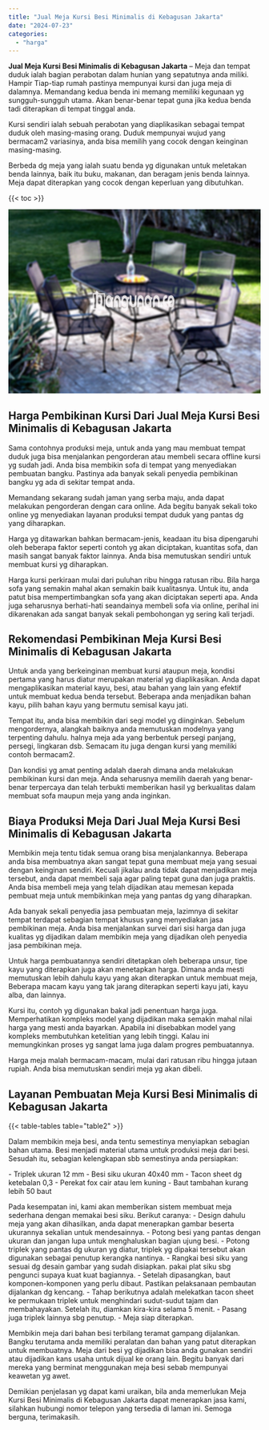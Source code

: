 ```yaml
---
title: "Jual Meja Kursi Besi Minimalis di Kebagusan Jakarta"
date: "2024-07-23"
categories: 
  - "harga"
---
```


**Jual Meja Kursi Besi Minimalis di Kebagusan Jakarta** – Meja dan tempat duduk ialah bagian perabotan dalam hunian yang sepatutnya anda miliki. Hampir Tiap-tiap rumah pastinya mempunyai kursi dan juga meja di dalamnya. Memandang kedua benda ini memang memiliki kegunaan yg sungguh-sungguh utama. Akan benar-benar tepat guna jika kedua benda tadi diterapkan di tempat tinggal anda.

Kursi sendiri ialah sebuah perabotan yang diaplikasikan sebagai tempat duduk oleh masing-masing orang. Duduk mempunyai wujud yang bermacam2 variasinya, anda bisa memilih yang cocok dengan keinginan masing-masing.

Berbeda dg meja yang ialah suatu benda yg digunakan untuk meletakan benda lainnya, baik itu buku, makanan, dan beragam jenis benda lainnya. Meja dapat diterapkan yang cocok dengan keperluan yang dibutuhkan.

{{< toc >}}

![Jual Meja Kursi Besi Minimalis di Kebagusan Jakarta](/images/jual-meja-besi-murah12.png)

## Harga Pembikinan Kursi Dari Jual Meja Kursi Besi Minimalis di Kebagusan Jakarta

Sama contohnya produksi meja, untuk anda yang mau membuat tempat duduk juga bisa menjalankan pengorderan atau membeli secara offline kursi yg sudah jadi. Anda bisa membikin sofa di tempat yang menyediakan pembuatan bangku. Pastinya ada banyak sekali penyedia pembikinan bangku yg ada di sekitar tempat anda.

Memandang sekarang sudah jaman yang serba maju, anda dapat melakukan pengorderan dengan cara online. Ada begitu banyak sekali toko online yg menyediakan layanan produksi tempat duduk yang pantas dg yang diharapkan.

Harga yg ditawarkan bahkan bermacam-jenis, keadaan itu bisa dipengaruhi oleh beberapa faktor seperti contoh yg akan diciptakan, kuantitas sofa, dan masih sangat banyak faktor lainnya. Anda bisa memutuskan sendiri untuk membuat kursi yg diharapkan.

Harga kursi perkiraan mulai dari puluhan ribu hingga ratusan ribu. Bila harga sofa yang semakin mahal akan semakin baik kualitasnya. Untuk itu, anda patut bisa mempertimbangkan sofa yang akan diciptakan seperti apa. Anda juga seharusnya berhati-hati seandainya membeli sofa via online, perihal ini dikarenakan ada sangat banyak sekali pembohongan yg sering kali terjadi.

## Rekomendasi Pembikinan Meja Kursi Besi Minimalis di Kebagusan Jakarta

Untuk anda yang berkeinginan membuat kursi ataupun meja, kondisi pertama yang harus diatur merupakan material yg diaplikasikan. Anda dapat mengaplikasikan material kayu, besi, atau bahan yang lain yang efektif untuk membuat kedua benda tersebut. Beberapa anda menjadikan bahan kayu, pilih bahan kayu yang bermutu semisal kayu jati.

Tempat itu, anda bisa membikin dari segi model yg diinginkan. Sebelum mengordernya, alangkah baiknya anda memutuskan modelnya yang terpenting dahulu. halnya meja ada yang berbentuk persegi panjang, persegi, lingkaran dsb. Semacam itu juga dengan kursi yang memiliki contoh bermacam2.

Dan kondisi yg amat penting adalah daerah dimana anda melakukan pembikinan kursi dan meja. Anda seharusnya memilih daerah yang benar-benar terpercaya dan telah terbukti memberikan hasil yg berkualitas dalam membuat sofa maupun meja yang anda inginkan.

## Biaya Produksi Meja Dari Jual Meja Kursi Besi Minimalis di Kebagusan Jakarta

Membikin meja tentu tidak semua orang bisa menjalankannya. Beberapa anda bisa membuatnya akan sangat tepat guna membuat meja yang sesuai dengan keinginan sendiri. Kecuali jikalau anda tidak dapat menjadikan meja tersebut, anda dapat membeli saja agar paling tepat guna dan juga praktis. Anda bisa membeli meja yang telah dijadikan atau memesan kepada pembuat meja untuk membikinkan meja yang pantas dg yang diharapkan.

Ada banyak sekali penyedia jasa pembuatan meja, lazimnya di sekitar tempat terdapat sebagian tempat khusus yang menyediakan jasa pembikinan meja. Anda bisa menjalankan survei dari sisi harga dan juga kualitas yg dijadikan dalam membikin meja yang dijadikan oleh penyedia jasa pembikinan meja.

Untuk harga pembuatannya sendiri ditetapkan oleh beberapa unsur, tipe kayu yang diterapkan juga akan menetapkan harga. Dimana anda mesti memutuskan lebih dahulu kayu yang akan diterapkan untuk membuat meja, Beberapa macam kayu yang tak jarang diterapkan seperti kayu jati, kayu alba, dan lainnya.

Kursi itu, contoh yg digunakan bakal jadi penentuan harga juga. Memperhatikan kompleks model yang dijadikan maka semakin mahal nilai harga yang mesti anda bayarkan. Apabila ini disebabkan model yang kompleks membutuhkan ketelitian yang lebih tinggi. Kalau ini memungkinkan proses yg sangat lama juga dalam progres pembuatannya.

Harga meja malah bermacam-macam, mulai dari ratusan ribu hingga jutaan rupiah. Anda bisa memutuskan sendiri meja yg akan dibeli.

## Layanan Pembuatan Meja Kursi Besi Minimalis di Kebagusan Jakarta

{{< table-tables table="table2" >}}

Dalam membikin meja besi, anda tentu semestinya menyiapkan sebagian bahan utama. Besi menjadi material utama untuk produksi meja dari besi. Sesudah itu, sebagian kelengkapan sbb semestinya anda persiapkan:

\- Triplek ukuran 12 mm - Besi siku ukuran 40x40 mm - Tacon sheet dg ketebalan 0,3 - Perekat fox cair atau lem kuning - Baut tambahan kurang lebih 50 baut

Pada kesempatan ini, kami akan memberikan sistem membuat meja sederhana dengan memakai besi siku. Berikut caranya: - Design dahulu meja yang akan dihasilkan, anda dapat menerapkan gambar beserta ukurannya sekalian untuk mendesainnya. - Potong besi yang pantas dengan ukuran dan jangan lupa untuk menghaluskan bagian ujung besi. - Potong triplek yang pantas dg ukuran yg diatur, triplek yg dipakai tersebut akan digunakan sebagai penutup kerangka nantinya. - Rangkai besi siku yang sesuai dg desain gambar yang sudah disiapkan. pakai plat siku sbg pengunci supaya kuat kuat bagiannya. - Setelah dipasangkan, baut komponen-komponen yang perlu dibaut. Pastikan pelaksanaan pembautan dijalankan dg kencang. - Tahap berikutnya adalah melekatkan tacon sheet ke permukaan triplek untuk menghindari sudut-sudut tajam dan membahayakan. Setelah itu, diamkan kira-kira selama 5 menit. - Pasang juga triplek lainnya sbg penutup. - Meja siap diterapkan.

Membikin meja dari bahan besi terbilang teramat gampang dijalankan. Bangku terutama anda memiliki peralatan dan bahan yang patut diterapkan untuk membuatnya. Meja dari besi yg dijadikan bisa anda gunakan sendiri atau dijadikan kans usaha untuk dijual ke orang lain. Begitu banyak dari mereka yang berminat menggunakan meja besi sebab mempunyai keawetan yg awet.

Demikian penjelasan yg dapat kami uraikan, bila anda memerlukan Meja Kursi Besi Minimalis di Kebagusan Jakarta dapat menerapkan jasa kami, silahkan hubungi nomor telepon yang tersedia di laman ini. Semoga berguna, terimakasih.
